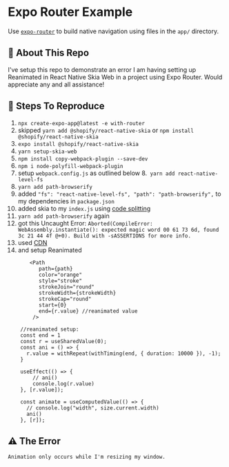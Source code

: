 # Expo Router Example

Use [`expo-router`](https://expo.github.io/router) to build native navigation using files in the `app/` directory.

## 🚀 About This Repo

I've setup this repo to demonstrate an error I am having setting up Reanimated in React Native Skia Web in a project using Expo Router. Would appreciate any and all assistance!

## 📝 Steps To Reproduce

1. `npx create-expo-app@latest -e with-router`
2. skipped `yarn add @shopify/react-native-skia` or `npm install @shopify/react-native-skia`
3. `expo install @shopify/react-native-skia`
4. `yarn setup-skia-web`
5. `npm install copy-webpack-plugin --save-dev`
6. `npm i node-polyfill-webpack-plugin`
7. setup `webpack.config.js` as outlined below
8.` yarn add react-native-level-fs`
9. `yarn add path-browserify`
10. added `"fs": "react-native-level-fs", "path": "path-browserify",` to my dependencies in `package.json`
11. added skia to my `index.js` using [code splitting](https://shopify.github.io/react-native-skia/docs/getting-started/web#using-code-splitting)
12. `yarn add path-browserify` again
13. got this Uncaught Error: `Aborted(CompileError: WebAssembly.instantiate(): expected magic word 00 61 73 6d, found 3c 21 44 4f @+0). Build with -sASSERTIONS for more info.`
14. used [CDN](https://shopify.github.io/react-native-skia/docs/getting-started/web#using-a-cdn)
15. and setup Reanimated

```
       <Path
          path={path}
          color="orange"
          style="stroke"
          strokeJoin="round"
          strokeWidth={strokeWidth}
          strokeCap="round"
          start={0}
          end={r.value} //reanimated value
        />
```

```
    //reanimated setup:
    const end = 1
    const r = useSharedValue(0);
    const ani = () => {
      r.value = withRepeat(withTiming(end, { duration: 10000 }), -1);
    }

    useEffect(() => {
        // ani()
        console.log(r.value)
    }, [r.value]);

    const animate = useComputedValue(() => {
      // console.log("width", size.current.width)
      ani()
    }, [r]);
```

## ⚠️ The Error

```
Animation only occurs while I'm resizing my window.
```
